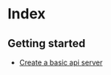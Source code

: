 
# Index
## Getting started
* [Create a basic api server](https://github.com/Roche-Olivier/help.windows10.nodejs.express.apisite/blob/master/_content/_pages/webpage.create.apiserver.md)

